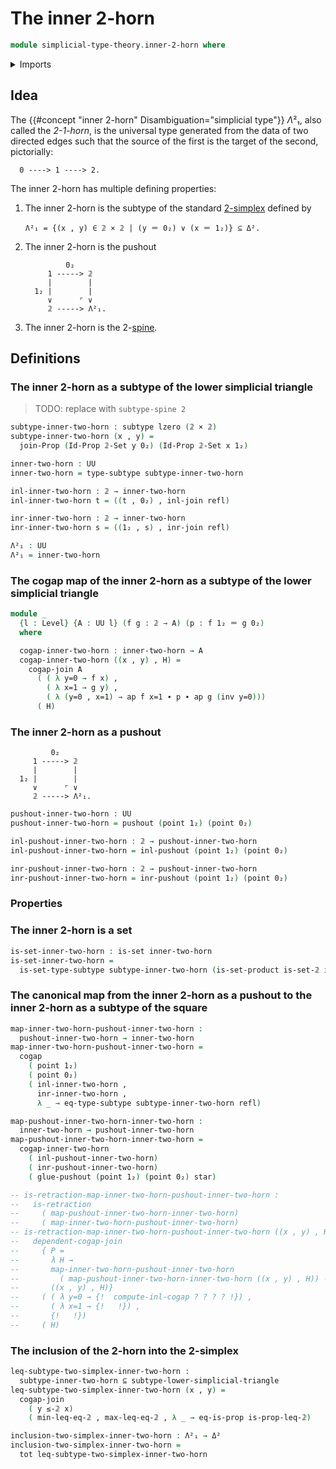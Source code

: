# The inner 2-horn

```agda
module simplicial-type-theory.inner-2-horn where
```

<details><summary>Imports</summary>

```agda
open import elementary-number-theory.natural-numbers

open import foundation.action-on-identifications-functions
open import foundation.booleans
open import foundation.cartesian-product-types
open import foundation.conjunction
open import foundation.dependent-pair-types
open import foundation.disjunction
open import foundation.empty-types
open import foundation.equality-dependent-pair-types
open import foundation.equivalences
open import foundation.function-extensionality
open import foundation.function-types
open import foundation.functoriality-dependent-pair-types
open import foundation.homotopies
open import foundation.identity-types
open import foundation.propositions
open import foundation.retractions
open import foundation.sets
open import foundation.subtypes
open import foundation.type-arithmetic-dependent-pair-types
open import foundation.unit-type
open import foundation.universe-levels

open import simplicial-type-theory.2-simplices
open import simplicial-type-theory.directed-edges
open import simplicial-type-theory.directed-interval-type
open import simplicial-type-theory.inequality-directed-interval-type
open import simplicial-type-theory.simplicial-arrows
open import simplicial-type-theory.simplicial-spines
open import simplicial-type-theory.standard-simplices

open import synthetic-homotopy-theory.cocones-under-spans
open import synthetic-homotopy-theory.joins-of-types
open import synthetic-homotopy-theory.pushouts
```

</details>

## Idea

The {{#concept "inner 2-horn" Disambiguation="simplicial type"}} $Λ²₁$, also
called the _2-1-horn_, is the universal type generated from the data of two
directed edges such that the source of the first is the target of the second,
pictorially:

```text
  0 ----> 1 ----> 2.
```

The inner 2-horn has multiple defining properties:

1. The inner 2-horn is the subtype of the standard
   [2-simplex](simplicial-type-theory.2-simplices.md) defined by

   ```text
   Λ²₁ = {(x , y) ∈ 𝟚 × 𝟚 | (y ＝ 0₂) ∨ (x ＝ 1₂)} ⊆ Δ².
   ```

2. The inner 2-horn is the pushout

   ```text
            0₂
        1 -----> 𝟚
        |        |
     1₂ |        |
        ∨      ⌜ ∨
        𝟚 -----> Λ²₁.
   ```

3. The inner 2-horn is the 2-[spine](simplicial-type-theory.spines.md).

## Definitions

### The inner 2-horn as a subtype of the lower simplicial triangle

> TODO: replace with `subtype-spine 2`

```agda
subtype-inner-two-horn : subtype lzero (𝟚 × 𝟚)
subtype-inner-two-horn (x , y) =
  join-Prop (Id-Prop 𝟚-Set y 0₂) (Id-Prop 𝟚-Set x 1₂)

inner-two-horn : UU
inner-two-horn = type-subtype subtype-inner-two-horn

inl-inner-two-horn : 𝟚 → inner-two-horn
inl-inner-two-horn t = ((t , 0₂) , inl-join refl)

inr-inner-two-horn : 𝟚 → inner-two-horn
inr-inner-two-horn s = ((1₂ , s) , inr-join refl)
```

```agda
Λ²₁ : UU
Λ²₁ = inner-two-horn
```

### The cogap map of the inner 2-horn as a subtype of the lower simplicial triangle

```agda
module _
  {l : Level} {A : UU l} (f g : 𝟚 → A) (p : f 1₂ ＝ g 0₂)
  where

  cogap-inner-two-horn : inner-two-horn → A
  cogap-inner-two-horn ((x , y) , H) =
    cogap-join A
      ( ( λ y=0 → f x) ,
        ( λ x=1 → g y) ,
        ( λ (y=0 , x=1) → ap f x=1 ∙ p ∙ ap g (inv y=0)))
      ( H)
```

### The inner 2-horn as a pushout

```text
         0₂
     1 -----> 𝟚
     |        |
  1₂ |        |
     ∨      ⌜ ∨
     𝟚 -----> Λ²₁.
```

```agda
pushout-inner-two-horn : UU
pushout-inner-two-horn = pushout (point 1₂) (point 0₂)

inl-pushout-inner-two-horn : 𝟚 → pushout-inner-two-horn
inl-pushout-inner-two-horn = inl-pushout (point 1₂) (point 0₂)

inr-pushout-inner-two-horn : 𝟚 → pushout-inner-two-horn
inr-pushout-inner-two-horn = inr-pushout (point 1₂) (point 0₂)
```

### Properties

### The inner 2-horn is a set

```agda
is-set-inner-two-horn : is-set inner-two-horn
is-set-inner-two-horn =
  is-set-type-subtype subtype-inner-two-horn (is-set-product is-set-𝟚 is-set-𝟚)
```

### The canonical map from the inner 2-horn as a pushout to the inner 2-horn as a subtype of the square

```agda
map-inner-two-horn-pushout-inner-two-horn :
  pushout-inner-two-horn → inner-two-horn
map-inner-two-horn-pushout-inner-two-horn =
  cogap
    ( point 1₂)
    ( point 0₂)
    ( inl-inner-two-horn ,
      inr-inner-two-horn ,
      λ _ → eq-type-subtype subtype-inner-two-horn refl)

map-pushout-inner-two-horn-inner-two-horn :
  inner-two-horn → pushout-inner-two-horn
map-pushout-inner-two-horn-inner-two-horn =
  cogap-inner-two-horn
    ( inl-pushout-inner-two-horn)
    ( inr-pushout-inner-two-horn)
    ( glue-pushout (point 1₂) (point 0₂) star)

-- is-retraction-map-inner-two-horn-pushout-inner-two-horn :
--   is-retraction
--     ( map-pushout-inner-two-horn-inner-two-horn)
--     ( map-inner-two-horn-pushout-inner-two-horn)
-- is-retraction-map-inner-two-horn-pushout-inner-two-horn ((x , y) , H) =
--   dependent-cogap-join
--     { P =
--       λ H →
--       map-inner-two-horn-pushout-inner-two-horn
--         ( map-pushout-inner-two-horn-inner-two-horn ((x , y) , H)) ＝
--       ((x , y) , H)}
--     ( ( λ y=0 → {!  compute-inl-cogap ? ? ? ? !}) ,
--       ( λ x=1 → {!   !}) ,
--       {!   !})
--     ( H)
```

### The inclusion of the 2-horn into the 2-simplex

```agda
leq-subtype-two-simplex-inner-two-horn :
  subtype-inner-two-horn ⊆ subtype-lower-simplicial-triangle
leq-subtype-two-simplex-inner-two-horn (x , y) =
  cogap-join
    ( y ≤-𝟚 x)
    ( min-leq-eq-𝟚 , max-leq-eq-𝟚 , λ _ → eq-is-prop is-prop-leq-𝟚)

inclusion-two-simplex-inner-two-horn : Λ²₁ → Δ²
inclusion-two-simplex-inner-two-horn =
  tot leq-subtype-two-simplex-inner-two-horn
```

